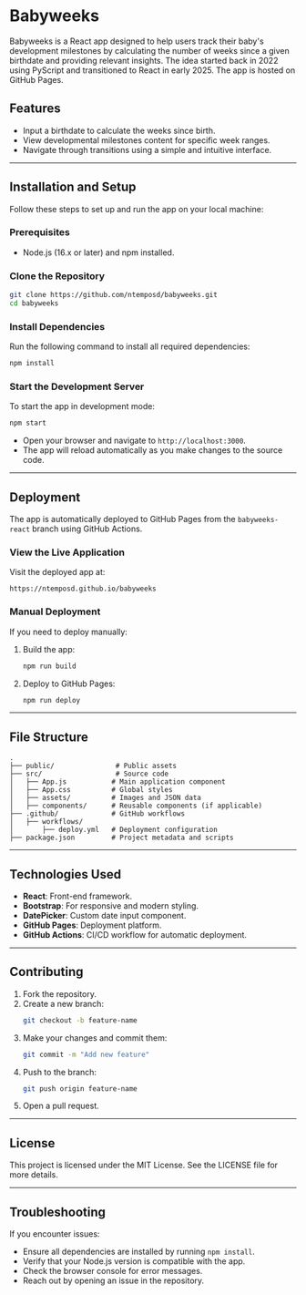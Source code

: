# Babyweeks

Babyweeks is a React app designed to help users track their baby's development milestones by calculating the number of weeks since a given birthdate and providing relevant insights. The idea started back in 2022 using PyScript and transitioned to React in early 2025. The app is hosted on GitHub Pages.

## Features

- Input a birthdate to calculate the weeks since birth.
- View developmental milestones content for specific week ranges.
- Navigate through transitions using a simple and intuitive interface.

---

## Installation and Setup

Follow these steps to set up and run the app on your local machine:

### Prerequisites

- Node.js (16.x or later) and npm installed.

### Clone the Repository

```bash
git clone https://github.com/ntemposd/babyweeks.git
cd babyweeks
```

### Install Dependencies

Run the following command to install all required dependencies:

```bash
npm install
```

### Start the Development Server

To start the app in development mode:

```bash
npm start
```

- Open your browser and navigate to `http://localhost:3000`.
- The app will reload automatically as you make changes to the source code.

---

## Deployment

The app is automatically deployed to GitHub Pages from the `babyweeks-react` branch using GitHub Actions.

### View the Live Application

Visit the deployed app at:

```
https://ntemposd.github.io/babyweeks
```

### Manual Deployment

If you need to deploy manually:

1. Build the app:
   ```bash
   npm run build
   ```
2. Deploy to GitHub Pages:
   ```bash
   npm run deploy
   ```

---

## File Structure

```
.
├── public/               # Public assets
├── src/                  # Source code
│   ├── App.js           # Main application component
│   ├── App.css          # Global styles
│   ├── assets/          # Images and JSON data
│   ├── components/      # Reusable components (if applicable)
├── .github/             # GitHub workflows
│   ├── workflows/
│       ├── deploy.yml   # Deployment configuration
├── package.json         # Project metadata and scripts
```

---

## Technologies Used

- **React**: Front-end framework.
- **Bootstrap**: For responsive and modern styling.
- **DatePicker**: Custom date input component.
- **GitHub Pages**: Deployment platform.
- **GitHub Actions**: CI/CD workflow for automatic deployment.

---

## Contributing

1. Fork the repository.
2. Create a new branch:
   ```bash
   git checkout -b feature-name
   ```
3. Make your changes and commit them:
   ```bash
   git commit -m "Add new feature"
   ```
4. Push to the branch:
   ```bash
   git push origin feature-name
   ```
5. Open a pull request.

---

## License

This project is licensed under the MIT License. See the LICENSE file for more details.

---

## Troubleshooting

If you encounter issues:

- Ensure all dependencies are installed by running `npm install`.
- Verify that your Node.js version is compatible with the app.
- Check the browser console for error messages.
- Reach out by opening an issue in the repository.


